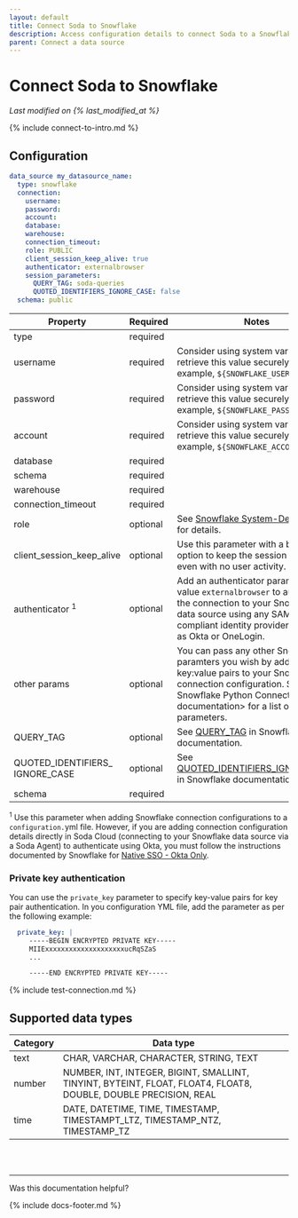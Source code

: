 ```yaml
---
layout: default
title: Connect Soda to Snowflake
description: Access configuration details to connect Soda to a Snowflake data source.
parent: Connect a data source
---
```


# Connect Soda to Snowflake
*Last modified on {% last_modified_at %}*

{% include connect-to-intro.md %}

## Configuration

```yaml
data_source my_datasource_name:
  type: snowflake
  connection:
    username: 
    password: 
    account: 
    database: 
    warehouse:
    connection_timeout: 
    role: PUBLIC
    client_session_keep_alive: true
    authenticator: externalbrowser
    session_parameters:
      QUERY_TAG: soda-queries
      QUOTED_IDENTIFIERS_IGNORE_CASE: false
  schema: public
```

| Property | Required | Notes |
| -------- | -------- | ----- |
| type   | required |   |
| username | required | Consider using system variables to retrieve this value securely using, for example, `${SNOWFLAKE_USER}`. |
| password | required | Consider using system variables to retrieve this value securely using, for example, `${SNOWFLAKE_PASSWORD}`. |
| account| required | Consider using system variables to retrieve this value securely using, for example, `${SNOWFLAKE_ACCOUNT}`. |
| database| required | |
| schema | required | |
| warehouse| required | |
| connection_timeout| required | |
| role | optional | See <a href="https://docs.snowflake.com/en/user-guide/security-access-control-overview.html#system-defined-roles" target="_blank">Snowflake System-Defined Roles</a> for details. |
| client_session_keep_alive | optional | Use this parameter with a boolean option to keep the session active, even with no user activity. |
| authenticator <sup>1</sup> | optional | Add an authenticator paramater with value `externalbrowser` to authenticate the connection to your Snowflake data source using any SAML 2.0-compliant identity provider (IdP) such as Okta or OneLogin.  |
| other params | optional | You can pass any other Snowflake paramters you wish by adding the key:value pairs to your Snowflake connection configuration. See <a ref="https://docs.snowflake.com/en/user-guide/python-connector-api.html#connect" target="_blank"> Snowflake Python Connector API documentation</a>> for a list of passable parameters. |
| QUERY_TAG | optional | See <a href="https://docs.snowflake.com/en/sql-reference/parameters.html#query-tag" target="_blank">QUERY_TAG</a> in Snowflake documentation. |
| QUOTED_IDENTIFIERS_<br />IGNORE_CASE | optional | See <a href="https://docs.snowflake.com/en/sql-reference/parameters.html#quoted-identifiers-ignore-case" target="_blank">QUOTED_IDENTIFIERS_IGNORE_CASE</a> in Snowflake documentation. |
| schema | required |  |

<sup>1</sup> Use this parameter when adding Snowflake connection configurations to a `configuration.`yml file. However, if you are adding connection configuration details directly in Soda Cloud (connecting to your Snowflake data source via a Soda Agent) to authenticate using Okta, you must follow the instructions documented by Snowflake for <a href="https://docs.snowflake.com/en/user-guide/admin-security-fed-auth-use.html#native-sso-okta-only" target="_blank">Native SSO - Okta Only</a>.
 

### Private key authentication

You can use the `private_key` parameter to specify key-value pairs for key pair authentication. In you configuration YML file, add the parameter as per the following example: 
```yml
  private_key: |
     -----BEGIN ENCRYPTED PRIVATE KEY-----
     MIIExxxxxxxxxxxxxxxxxxxxucRqSZaS
     ...

     -----END ENCRYPTED PRIVATE KEY-----
```

{% include test-connection.md %}

## Supported data types

| Category | Data type                                                                                                       |
| -------- | --------------------------------------------------------------------------------------------------------------- |
| text     | CHAR, VARCHAR, CHARACTER, STRING, TEXT                                                                          |
| number   | NUMBER, INT, INTEGER, BIGINT, SMALLINT, TINYINT, BYTEINT, FLOAT, FLOAT4, FLOAT8, DOUBLE, DOUBLE PRECISION, REAL |
| time     | DATE, DATETIME, TIME, TIMESTAMP, TIMESTAMPT_LTZ, TIMESTAMP_NTZ, TIMESTAMP_TZ                                    |


<br />
<br />

---

Was this documentation helpful?

<!-- LikeBtn.com BEGIN -->
<span class="likebtn-wrapper" data-theme="tick" data-i18n_like="Yes" data-ef_voting="grow" data-show_dislike_label="true" data-counter_zero_show="true" data-i18n_dislike="No"></span>
<script>(function(d,e,s){if(d.getElementById("likebtn_wjs"))return;a=d.createElement(e);m=d.getElementsByTagName(e)[0];a.async=1;a.id="likebtn_wjs";a.src=s;m.parentNode.insertBefore(a, m)})(document,"script","//w.likebtn.com/js/w/widget.js");</script>
<!-- LikeBtn.com END -->

{% include docs-footer.md %}